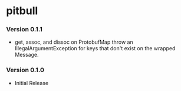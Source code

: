 # pitbull

### Version 0.1.1

* get, assoc, and dissoc on ProtobufMap throw an IllegalArgumentException for 
  keys that don't exist on the wrapped Message.

### Version 0.1.0

* Initial Release
